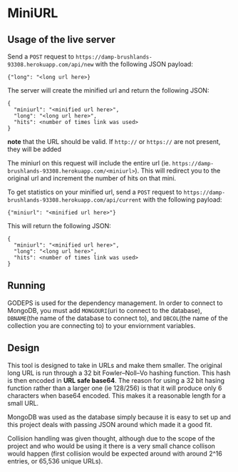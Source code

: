# MiniURL

## Usage of the live server
Send a `POST` request to `https://damp-brushlands-93308.herokuapp.com/api/new` with the following JSON payload:
```
{"long": "<long url here>}
```
The server will create the minified url and return the following JSON:
```
{
  "miniurl": "<minified url here>",
  "long": "<long url here>",
  "hits": <number of times link was used>
}
```
**note** that the URL should be valid. If `http://` or `https://` are not present, they will be added

The miniurl on this request will include the entire url (ie. `https://damp-brushlands-93308.herokuapp.com/<miniurl>`). This will redirect you to the original url and increment the number of hits on that mini.

To get statistics on your minified url, send a `POST` request to `https://damp-brushlands-93308.herokuapp.com/api/current` with the following payload:
```
{"miniurl": "<minified url here>"}
```
This will return the following JSON:
```
{
  "miniurl": "<minified url here>",
  "long": "<long url here>",
  "hits": <number of times link was used>
}
```

## Running
GODEPS is used for the dependency management. In order to connect to MongoDB, you must add `MONGOURI`(uri to connect to the database), `DBNAME`(the name of the database to connect to), and `DBCOL`(the name of the collection you are connecting to) to your enviornment variables.

## Design
This tool is designed to take in URLs and make them smaller. The original long URL is run through a 32 bit Fowler–Noll–Vo hashing function. This hash is then encoded in **URL safe base64**. The reason for using a 32 bit hasing function rather than a larger one (ie 128/256) is that it will produce only 6 characters when base64 encoded. This makes it a reasonable length for a small URL. 

MongoDB was used as the database simply because it is easy to set up and this project deals with passing JSON around which made it a good fit. 

Collision handling was given thought, although due to the scope of the project and who would be using it there is a very small chance collison would happen (first collision would be expected around with around 2^16 entries, or 65,536 unique URLs).